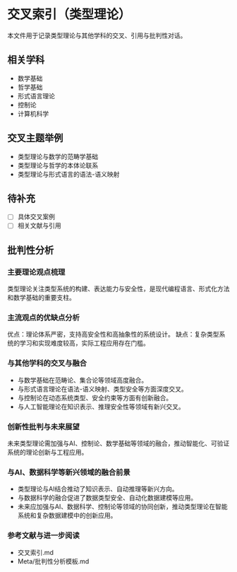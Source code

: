 # 交叉索引（类型理论）

本文件用于记录类型理论与其他学科的交叉、引用与批判性对话。

## 相关学科

- 数学基础
- 哲学基础
- 形式语言理论
- 控制论
- 计算机科学

## 交叉主题举例

- 类型理论与数学的范畴学基础
- 类型理论与哲学的本体论联系
- 类型理论与形式语言的语法-语义映射

## 待补充

- [ ] 具体交叉案例
- [ ] 相关文献与引用

## 批判性分析

### 主要理论观点梳理

类型理论关注类型系统的构建、表达能力与安全性，是现代编程语言、形式化方法和数学基础的重要支柱。

### 主流观点的优缺点分析

优点：理论体系严密，支持高安全性和高抽象性的系统设计。
缺点：复杂类型系统的学习和实现难度较高，实际工程应用存在门槛。

### 与其他学科的交叉与融合

- 与数学基础在范畴论、集合论等领域高度融合。
- 与形式语言理论在语法-语义映射、类型安全等方面深度交叉。
- 与控制论在动态系统类型、安全约束等方面有创新融合。
- 与人工智能理论在知识表示、推理安全性等领域有新兴交叉。

### 创新性批判与未来展望

未来类型理论需加强与AI、控制论、数学基础等领域的融合，推动智能化、可验证系统的理论创新与工程应用。

### 与AI、数据科学等新兴领域的融合前景

- 类型理论与AI结合推动了知识表示、自动推理等新兴方向。
- 与数据科学的融合促进了数据类型安全、自动化数据建模等应用。
- 未来应加强与AI、数据科学、控制论等领域的协同创新，推动类型理论在智能系统和复杂数据建模中的创新应用。

### 参考文献与进一步阅读

- 交叉索引.md
- Meta/批判性分析模板.md
